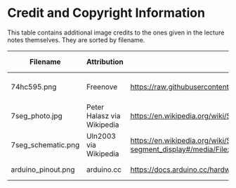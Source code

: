 # Credit and Copyright Information

This table contains additional image credits
to the ones given in the lecture notes themselves.
They are sorted by filename.

| Filename               | Attribution                     | Source URL                                               | License / Copyright | Edited? |
|------------------------|---------------------------------|----------------------------------------------------------|--------------|---------|
| 74hc595.png            | Freenove                       | https://raw.githubusercontent.com/Freenove/Freenove_Ultimate_Starter_Kit_for_Raspberry_Pi/master/Tutorial.pdf | [CC BY-NC-SA 3.0](https://www.creativecommons.org/licenses/by-nc-sa/3.0/deed.en_US) | No |
| 7seg_photo.jpg         | Peter Halasz via Wikipedia     | https://en.wikipedia.org/wiki/Seven-segment_display#/media/File:Seven_segment_01_Pengo.jpg | [CC By-SA 3.0](https://creativecommons.org/licenses/by-sa/3.0/) | No |
| 7seg_schematic.png     | Uln2003 via Wikipedia  | https://en.wikipedia.org/wiki/Seven-segment_display#/media/File:7_Segment_Display_with_Labeled_Segments.svg | [CC0](https://creativecommons.org/publicdomain/zero/1.0/deed.en) | No |
| arduino_pinout.png     | arduino.cc                      | https://docs.arduino.cc/hardware/micro                   | [CC BY-SA 4.0](https://creativecommons.org/licenses/by-sa/4.0/) | No | 